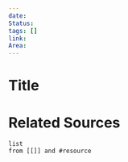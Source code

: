 ```yaml
---
date: 
Status: 
tags: []
link: 
Area:
---
```

# Title

# Related Sources
```dataview
list
from [[]] and #resource
```
